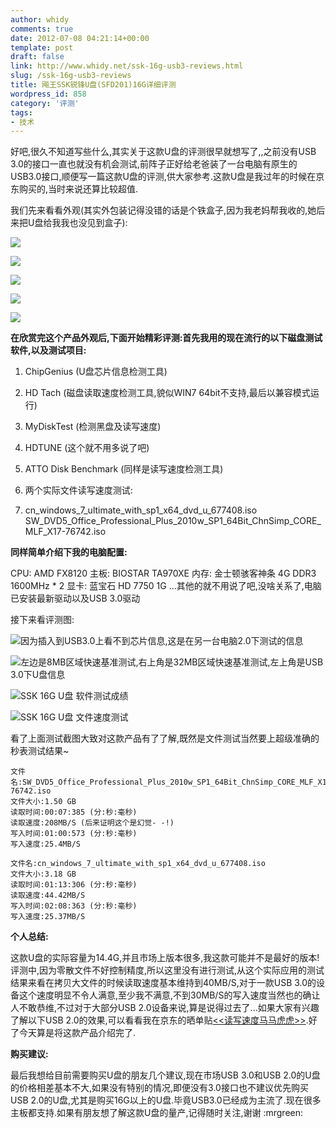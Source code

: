```yaml
---
author: whidy
comments: true
date: 2012-07-08 04:21:14+00:00
template: post
draft: false
link: http://www.whidy.net/ssk-16g-usb3-reviews.html
slug: /ssk-16g-usb3-reviews
title: 飚王SSK锐锋U盘(SFD201)16G详细评测
wordpress_id: 858
category: '评测'
tags:
- 技术
---
```


好吧,很久不知道写些什么,其实关于这款U盘的评测很早就想写了,,之前没有USB 3.0的接口一直也就没有机会测试,前阵子正好给老爸装了一台电脑有原生的USB3.0接口,顺便写一篇这款U盘的评测,供大家参考.这款U盘是我过年的时候在京东购买的,当时来说还算比较超值.

我们先来看看外观(其实外包装记得没错的话是个铁盒子,因为我老妈帮我收的,她后来把U盘给我我也没见到盒子):

![](https://www.whidy.net/wp-content/uploads/2012/07/u_0-400x38.jpg)

![](https://www.whidy.net/wp-content/uploads/2012/07/u_1.jpg)

![](https://www.whidy.net/wp-content/uploads/2012/07/u_2.jpg)

![](https://www.whidy.net/wp-content/uploads/2012/07/u_3.jpg)

![](https://www.whidy.net/wp-content/uploads/2012/07/u_4.jpg)

**在欣赏完这个产品外观后,下面开始精彩评测:首先我用的现在流行的以下磁盘测试软件,以及测试项目:**



	
  1. ChipGenius (U盘芯片信息检测工具)

	
  2. HD Tach (磁盘读取速度检测工具,貌似WIN7 64bit不支持,最后以兼容模式运行)

	
  3. MyDiskTest (检测黑盘及读写速度)

	
  4. HDTUNE (这个就不用多说了吧)

	
  5. ATTO Disk Benchmark (同样是读写速度检测工具)

	
  6. 两个实际文件读写速度测试:

	
  7. cn_windows_7_ultimate_with_sp1_x64_dvd_u_677408.iso
SW_DVD5_Office_Professional_Plus_2010w_SP1_64Bit_ChnSimp_CORE_MLF_X17-76742.iso


**同样简单介绍下我的电脑配置:**

CPU: AMD FX8120
主板: BIOSTAR TA970XE
内存: 金士顿骇客神条 4G DDR3 1600MHz * 2
显卡: 蓝宝石 HD 7750 1G
...其他的就不用说了吧,没啥关系了,电脑已安装最新驱动以及USB 3.0驱动

接下来看评测图:

![因为插入到USB3.0上看不到芯片信息,这是在另一台电脑2.0下测试的信息](https://www.whidy.net/wp-content/uploads/2012/07/usb2.0-info-400x310.jpg)

![左边是8MB区域快速基准测试,右上角是32MB区域快速基准测试,左上角是USB 3.0下U盘信息](https://www.whidy.net/wp-content/uploads/2012/07/HDTACH.jpg)



![SSK 16G U盘 软件测试成绩](https://www.whidy.net/wp-content/uploads/2012/07/test_2.jpg)

![SSK 16G U盘 文件速度测试](https://www.whidy.net/wp-content/uploads/2012/07/test_1.jpg)

看了上面测试截图大致对这款产品有了了解,既然是文件测试当然要上超级准确的秒表测试结果~

    
    文件名:SW_DVD5_Office_Professional_Plus_2010w_SP1_64Bit_ChnSimp_CORE_MLF_X17-76742.iso
    文件大小:1.50 GB
    读取时间:00:07:385 (分:秒:毫秒)
    读取速度:208MB/S (后来证明这个是幻觉- -!)
    写入时间:01:00:573 (分:秒:毫秒)
    写入速度:25.4MB/S
    
    文件名:cn_windows_7_ultimate_with_sp1_x64_dvd_u_677408.iso
    文件大小:3.18 GB
    读取时间:01:13:306 (分:秒:毫秒)
    读取速度:44.42MB/S
    写入时间:02:08:363 (分:秒:毫秒)
    写入速度:25.37MB/S


**个人总结:**

这款U盘的实际容量为14.4G,并且市场上版本很多,我这款可能并不是最好的版本!评测中,因为零散文件不好控制精度,所以这里没有进行测试,从这个实际应用的测试结果来看在拷贝大文件的时候读取速度基本维持到40MB/S,对于一款USB 3.0的设备这个速度明显不令人满意,至少我不满意,不到30MB/S的写入速度当然也的确让人不敢恭维,不过对于大部分USB 2.0设备来说,算是说得过去了...如果大家有兴趣了解以下USB 2.0的效果,可以看看我在京东的晒单贴[<<读写速度马马虎虎>>](http://comm.360buy.com/bbsDetail/558866_847daa5a-0ae0-4238-b90e-9b01ce33ec6a_1.html).好了今天算是将这款产品介绍完了.

**购买建议:**

最后我想给目前需要购买U盘的朋友几个建议,现在市场USB 3.0和USB 2.0的U盘的价格相差基本不大,如果没有特别的情况,即便没有3.0接口也不建议优先购买USB 2.0的U盘,尤其是购买16G以上的U盘.毕竟USB3.0已经成为主流了.现在很多主板都支持.如果有朋友想了解这款U盘的量产,记得随时关注,谢谢 :mrgreen:
